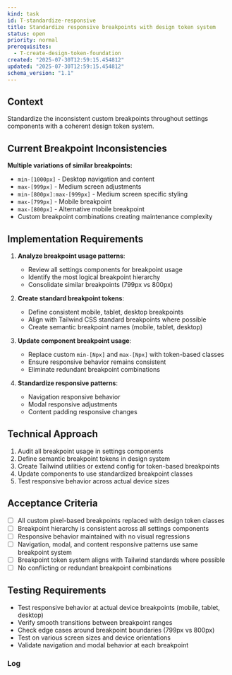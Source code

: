 ```yaml
---
kind: task
id: T-standardize-responsive
title: Standardize responsive breakpoints with design token system
status: open
priority: normal
prerequisites:
  - T-create-design-token-foundation
created: "2025-07-30T12:59:15.454812"
updated: "2025-07-30T12:59:15.454812"
schema_version: "1.1"
---
```


## Context

Standardize the inconsistent custom breakpoints throughout settings components with a coherent design token system.

## Current Breakpoint Inconsistencies

**Multiple variations of similar breakpoints:**

- `min-[1000px]` - Desktop navigation and content
- `max-[999px]` - Medium screen adjustments
- `min-[800px]:max-[999px]` - Medium screen specific styling
- `max-[799px]` - Mobile breakpoint
- `max-[800px]` - Alternative mobile breakpoint
- Custom breakpoint combinations creating maintenance complexity

## Implementation Requirements

1. **Analyze breakpoint usage patterns**:
   - Review all settings components for breakpoint usage
   - Identify the most logical breakpoint hierarchy
   - Consolidate similar breakpoints (799px vs 800px)

2. **Create standard breakpoint tokens**:
   - Define consistent mobile, tablet, desktop breakpoints
   - Align with Tailwind CSS standard breakpoints where possible
   - Create semantic breakpoint names (mobile, tablet, desktop)

3. **Update component breakpoint usage**:
   - Replace custom `min-[Npx]` and `max-[Npx]` with token-based classes
   - Ensure responsive behavior remains consistent
   - Eliminate redundant breakpoint combinations

4. **Standardize responsive patterns**:
   - Navigation responsive behavior
   - Modal responsive adjustments
   - Content padding responsive changes

## Technical Approach

1. Audit all breakpoint usage in settings components
2. Define semantic breakpoint tokens in design system
3. Create Tailwind utilities or extend config for token-based breakpoints
4. Update components to use standardized breakpoint classes
5. Test responsive behavior across actual device sizes

## Acceptance Criteria

- [ ] All custom pixel-based breakpoints replaced with design token classes
- [ ] Breakpoint hierarchy is consistent across all settings components
- [ ] Responsive behavior maintained with no visual regressions
- [ ] Navigation, modal, and content responsive patterns use same breakpoint system
- [ ] Breakpoint token system aligns with Tailwind standards where possible
- [ ] No conflicting or redundant breakpoint combinations

## Testing Requirements

- Test responsive behavior at actual device breakpoints (mobile, tablet, desktop)
- Verify smooth transitions between breakpoint ranges
- Check edge cases around breakpoint boundaries (799px vs 800px)
- Test on various screen sizes and device orientations
- Validate navigation and modal behavior at each breakpoint

### Log
